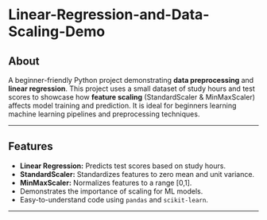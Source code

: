# Linear-Regression-and-Data-Scaling-Demo

## About
A beginner-friendly Python project demonstrating **data preprocessing** and **linear regression**. This project uses a small dataset of study hours and test scores to showcase how **feature scaling** (StandardScaler & MinMaxScaler) affects model training and prediction. It is ideal for beginners learning machine learning pipelines and preprocessing techniques.

---

## Features
- **Linear Regression:** Predicts test scores based on study hours.
- **StandardScaler:** Standardizes features to zero mean and unit variance.
- **MinMaxScaler:** Normalizes features to a range [0,1].
- Demonstrates the importance of scaling for ML models.
- Easy-to-understand code using `pandas` and `scikit-learn`.

---
